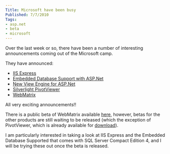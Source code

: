 ```yaml
---
Title: Microsoft have been busy
Published: 7/7/2010
Tags:
- asp.net
- beta
- microsoft
---
```


Over the last week or so, there have been a number of interesting announcements coming out of the Microsoft camp.

They have announced:

- [IIS Express](http://weblogs.asp.net/scottgu/archive/2010/06/28/introducing-iis-express.aspx)
- [Embedded Database Support with ASP.Net](http://weblogs.asp.net/scottgu/archive/2010/06/30/new-embedded-database-support-with-asp-net.aspx)
- [New View Engine for ASP.Net](http://weblogs.asp.net/scottgu/archive/2010/07/02/introducing-razor.aspx)
- [Silverlight PivotViewer](http://weblogs.asp.net/scottgu/archive/2010/06/29/silverlight-pivotviewer-now-available.aspx)
- [WebMatrix](http://weblogs.asp.net/scottgu/archive/2010/07/06/introducing-webmatrix.aspx)

All very exciting announcements!!

There is a public beta of WebMatrix available [here](http://www.microsoft.com/web/webmatrix/download), however, betas for the other products are still waiting to be released (which the exception of PivotViewer, which is already available for [download](http://www.silverlight.net/learn/pivotviewer)).

I am particularly interested in taking a look at IIS Express and the Embedded Database Supported that comes with SQL Server Compact Edition 4, and I will be trying these out once the beta is released.
